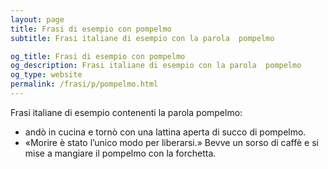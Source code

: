 ```yaml
---
layout: page
title: Frasi di esempio con pompelmo 
subtitle: Frasi italiane di esempio con la parola  pompelmo

og_title: Frasi di esempio con pompelmo 
og_description: Frasi italiane di esempio con la parola  pompelmo
og_type: website
permalink: /frasi/p/pompelmo.html
---
```


Frasi italiane di esempio contenenti la parola pompelmo:


- andò in cucina e tornò con una lattina aperta di succo di pompelmo.
- «Morire è stato l’unico modo per liberarsi.» Bevve un sorso di caffè e si mise a mangiare il pompelmo con la forchetta.
